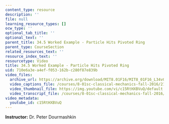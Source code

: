 ```yaml
---
content_type: resource
description: ''
file: null
learning_resource_types: []
ocw_type: ''
optional_tab_title: ''
optional_text: ''
parent_title: 34.5 Worked Example - Particle Hits Pivoted Ring
parent_type: CourseSection
related_resources_text: ''
resource_index_text: ''
resourcetype: Video
title: 34.5 Worked Example - Particle Hits Pivoted Ring
uid: 710e6a3e-a4ef-f053-162b-c280f87e839b
video_files:
  archive_url: https://archive.org/download/MIT8.01F16/MIT8_01F16_L34v04_360p.mp4
  video_captions_file: /courses/8-01sc-classical-mechanics-fall-2016/2191404b336754f1804801ac0e4c4a07_c15RtHXBVuQ.vtt
  video_thumbnail_file: https://img.youtube.com/vi/c15RtHXBVuQ/default.jpg
  video_transcript_file: /courses/8-01sc-classical-mechanics-fall-2016/57a8e181a2e113924d7673c0198995cf_c15RtHXBVuQ.pdf
video_metadata:
  youtube_id: c15RtHXBVuQ
---
```


**Instructor:** Dr. Peter Dourmashkin